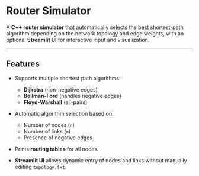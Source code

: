 # Router Simulator

A **C++ router simulator** that automatically selects the best shortest-path algorithm depending on the network topology and edge weights, with an optional **Streamlit UI** for interactive input and visualization.

---

## Features

- Supports multiple shortest path algorithms:  
  - **Dijkstra** (non-negative edges)  
  - **Bellman-Ford** (handles negative edges)  
  - **Floyd-Warshall** (all-pairs)  

- Automatic algorithm selection based on:  
  - Number of nodes (`n`)  
  - Number of links (`m`)  
  - Presence of negative edges  

- Prints **routing tables** for all nodes.  

- **Streamlit UI** allows dynamic entry of nodes and links without manually editing `topology.txt`.  





